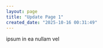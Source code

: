 ```yaml
---
layout: page
title: "Update Page 1"
created_date: "2025-10-16 00:31:49"
---
```


ipsum in ea nullam vel 
